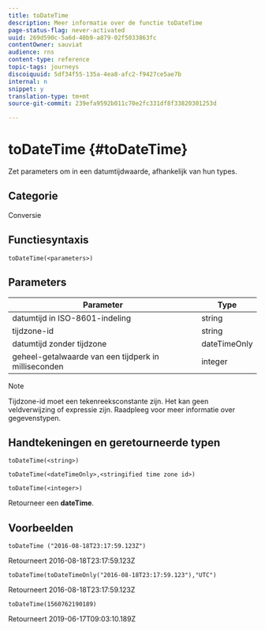 ```yaml
---
title: toDateTime
description: Meer informatie over de functie toDateTime
page-status-flag: never-activated
uuid: 269d590c-5a6d-40b9-a879-02f5033863fc
contentOwner: sauviat
audience: rns
content-type: reference
topic-tags: journeys
discoiquuid: 5df34f55-135a-4ea8-afc2-f9427ce5ae7b
internal: n
snippet: y
translation-type: tm+mt
source-git-commit: 239efa9592b011c70e2fc331df8f33820301253d

---
```


# toDateTime {#toDateTime}

Zet parameters om in een datumtijdwaarde, afhankelijk van hun types.

## Categorie

Conversie

## Functiesyntaxis

`toDateTime(<parameters>)`

## Parameters

| Parameter | Type |
|-----------|------------------|
| datumtijd in ISO-8601-indeling |  string |
| tijdzone-id |  string |
| datumtijd zonder tijdzone | dateTimeOnly |
| geheel-getalwaarde van een tijdperk in milliseconden | integer |

>[!NOTE]
>
>Tijdzone-id moet een tekenreeksconstante zijn. Het kan geen veldverwijzing of expressie zijn. Raadpleeg [](../expression/data-types.md)voor meer informatie over gegevenstypen.

## Handtekeningen en geretourneerde typen

`toDateTime(<string>)`

`toDateTime(<dateTimeOnly>,<stringified time zone id>)`

`toDateTime(<integer>)`

Retourneer een **dateTime**.

<!--`toDateTime(<year>,<month>,<dayOfMonth>,<hour>,<minute>,<second>)`

Returns a date time with default time zone UTC.

`toDateTime(<year>,<month>,<dayOfMonth>)`
`toDateTime(<stringified timeZone>,<year>,<month>,<dayOfMonth>)`
`toDateTime(<timeZone>,<year>,<month>,<dayOfMonth>)`

Return a datetime where hour, minute and second set to 0.

`toDateTime(<stringified timeZone>,<year>,<month>,<dayOfMonth>,<hour>,<minute>,<second>)`
`toDateTime(<string>)`
`toDateTime(<string>,<integer>)`
`toDateTime(<stringified timeZone>,<dateTimeOnly)`

`toDateTime(<timeZone>,<integer>)`

Return a datetime.

-->

## Voorbeelden

`toDateTime ("2016-08-18T23:17:59.123Z")`

Retourneert 2016-08-18T23:17:59.123Z

`toDateTime(toDateTimeOnly("2016-08-18T23:17:59.123"),"UTC")`

Retourneert 2016-08-18T23:17:59.123Z

`toDateTime(1560762190189)`

Retourneert 2019-06-17T09:03:10.189Z

<!--`toDateTime ("2016-08-18T23:17:59.123", "UTC")`

Returns 2016-08-18T23:17:59.123Z.

`toDateTime("Z",2016,8,18,23,17,59)`

Returns 2016-08-18T23:17:59.000Z.

`toDateTime("Z",2016,8,18)`

Returns 2016-08-18T00:00:00.000Z.-->

